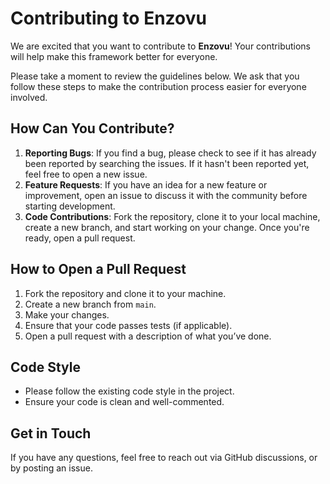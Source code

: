 # Contributing to Enzovu

We are excited that you want to contribute to **Enzovu**! Your contributions will help make this framework better for everyone.

Please take a moment to review the guidelines below. We ask that you follow these steps to make the contribution process easier for everyone involved.

## How Can You Contribute?

1. **Reporting Bugs**: If you find a bug, please check to see if it has already been reported by searching the issues. If it hasn't been reported yet, feel free to open a new issue.
2. **Feature Requests**: If you have an idea for a new feature or improvement, open an issue to discuss it with the community before starting development.
3. **Code Contributions**: Fork the repository, clone it to your local machine, create a new branch, and start working on your change. Once you're ready, open a pull request.

## How to Open a Pull Request

1. Fork the repository and clone it to your machine.
2. Create a new branch from `main`.
3. Make your changes.
4. Ensure that your code passes tests (if applicable).
5. Open a pull request with a description of what you’ve done.

## Code Style

- Please follow the existing code style in the project.
- Ensure your code is clean and well-commented.

## Get in Touch

If you have any questions, feel free to reach out via GitHub discussions, or by posting an issue.
